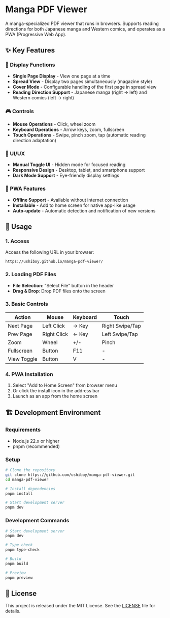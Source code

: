 # Manga PDF Viewer

A manga-specialized PDF viewer that runs in browsers. Supports reading directions for both Japanese manga and Western comics, and operates as a PWA (Progressive Web App).

## ✨ Key Features

### 📖 Display Functions

- **Single Page Display** - View one page at a time
- **Spread View** - Display two pages simultaneously (magazine style)
- **Cover Mode** - Configurable handling of the first page in spread view
- **Reading Direction Support** - Japanese manga (right → left) and Western comics (left → right)

### 🎮 Controls

- **Mouse Operations** - Click, wheel zoom
- **Keyboard Operations** - Arrow keys, zoom, fullscreen
- **Touch Operations** - Swipe, pinch zoom, tap (automatic reading direction adaptation)

### 🎨 UI/UX

- **Manual Toggle UI** - Hidden mode for focused reading
- **Responsive Design** - Desktop, tablet, and smartphone support
- **Dark Mode Support** - Eye-friendly display settings

### 📱 PWA Features

- **Offline Support** - Available without internet connection
- **Installable** - Add to home screen for native app-like usage
- **Auto-update** - Automatic detection and notification of new versions

## 🚀 Usage

### 1. Access

Access the following URL in your browser:

```
https://ushiboy.github.io/manga-pdf-viewer/
```

### 2. Loading PDF Files

- **File Selection**: "Select File" button in the header
- **Drag & Drop**: Drop PDF files onto the screen

### 3. Basic Controls

| Action      | Mouse       | Keyboard | Touch           |
| ----------- | ----------- | -------- | --------------- |
| Next Page   | Left Click  | → Key    | Right Swipe/Tap |
| Prev Page   | Right Click | ← Key    | Left Swipe/Tap  |
| Zoom        | Wheel       | +/-      | Pinch           |
| Fullscreen  | Button      | F11      | -               |
| View Toggle | Button      | V        | -               |

### 4. PWA Installation

1. Select "Add to Home Screen" from browser menu
2. Or click the install icon in the address bar
3. Launch as an app from the home screen

## 🏗️ Development Environment

### Requirements

- Node.js 22.x or higher
- pnpm (recommended)

### Setup

```bash
# Clone the repository
git clone https://github.com/ushiboy/manga-pdf-viewer.git
cd manga-pdf-viewer

# Install dependencies
pnpm install

# Start development server
pnpm dev
```

### Development Commands

```bash
# Start development server
pnpm dev

# Type check
pnpm type-check

# Build
pnpm build

# Preview
pnpm preview
```

## 📄 License

This project is released under the MIT License. See the [LICENSE](LICENSE) file for details.
